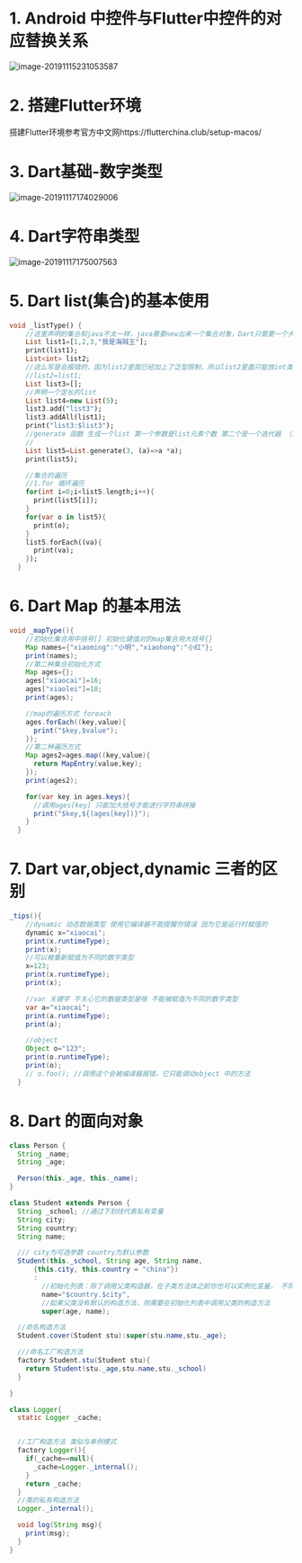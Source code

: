# 1. Android 中控件与Flutter中控件的对应替换关系

![image-20191115231053587](https://tva1.sinaimg.cn/large/006y8mN6gy1g99a5zfqm4j31bw0g0q8o.jpg)

# 2. 搭建Flutter环境

搭建Flutter环境参考官方中文网https://flutterchina.club/setup-macos/

# 3. Dart基础-数字类型

![image-20191117174029006](https://tva1.sinaimg.cn/large/006y8mN6gy1g99a63mcftj30zw0f676u.jpg)

# 4. Dart字符串类型

![image-20191117175007563](https://tva1.sinaimg.cn/large/006y8mN6gy1g99a66ugo2j30wk0d8go4.jpg)

# 5. Dart list(集合)的基本使用

```dart
void _listType() {
    //这里声明的集合和java不太一样，java需要new出来一个集合对象，Dart只需要一个大括号
    List list1=[1,2,3,"我是海贼王"];
    print(list1);
    List<int> list2;
    //这么写是会报错的，因为list2里面已经加上了泛型限制，所以list2里面只能放int类型的数字
    //list2=list1;
    List list3=[];
    //声明一个定长的list
    List list4=new List(5);
    list3.add("list3");
    list3.addAll(list1);
    print("list3:$list3");
    //generate 函数 生成一个list 第一个参数是list元素个数 第二个是一个迭代器 （index)=>index *index
    //
    List list5=List.generate(3, (a)=>a *a);
    print(list5);

    //集合的遍历
    //1.for 循环遍历
    for(int i=0;i<list5.length;i++){
      print(list5[i]);
    }
    for(var o in list5){
      print(o);
    }
    list5.forEach((va){
      print(va);
    });
  }
```

# 6. Dart Map 的基本用法

```java
void _mapType(){
    //初始化集合用中括号[] 初始化键值对的map集合用大括号{}
    Map names={"xiaoming":"小明","xiaohong":"小红"};
    print(names);
    //第二种集合初始化方式
    Map ages={};
    ages["xiaocai"]=16;
    ages["xiaolei"]=18;
    print(ages);

    //map的遍历方式 foreach
    ages.forEach((key,value){
      print("$key,$value");
    });
    //第二种遍历方式
    Map ages2=ages.map((key,value){
      return MapEntry(value,key);
    });
    print(ages2);

    for(var key in ages.keys){
      //调用ages[key] 只能加大括号才能进行字符串拼接
      print("$key,${(ages[key])}");
    }
  }
```

# 7. Dart var,object,dynamic 三者的区别

~~~java
_tips(){
    //dynamic 动态数据类型 使用它编译器不能提醒你错误 因为它是运行时赋值的
    dynamic x="xiaocai";
    print(x.runtimeType);
    print(x);
    //可以被重新赋值为不同的数字类型
    x=123;
    print(x.runtimeType);
    print(x);

    //var 关键字 不关心它的数据类型是啥 不能被赋值为不同的数字类型
    var a="xiaocai";
    print(a.runtimeType);
    print(a);

    //object
    Object o="123";
    print(o.runtimeType);
    print(o);
    // o.foo(); //调用这个会被编译器报错，它只能调动object 中的方法
  }
~~~

# 8. Dart 的面向对象

~~~java
class Person {
  String _name;
  String _age;

  Person(this._age, this._name);
}

class Student extends Person {
  String _school; //通过下划线代表私有变量
  String city;
  String country;
  String name;

  /// city为可选参数 country为默认参数
  Student(this._school, String age, String name,
      {this.city, this.country = "china"})
      :
        //初始化列表：除了调用父类构造器，在子类方法体之前你也可以实例化变量， 不同的变量用逗号分开
        name="$country.$city",
        //如果父类没有默认的构造方法，则需要在初始化列表中调用父类的构造方法
        super(age, name);

  //命名构造方法
  Student.cover(Student stu):super(stu.name,stu._age);

  ///命名工厂构造方法
  factory Student.stu(Student stu){
    return Student(stu._age,stu.name,stu._school)
  }

}

class Logger{
  static Logger _cache;


  //工厂构造方法 类似与单例模式
  factory Logger(){
    if(_cache==null){
      _cache=Logger._internal();
    }
    return _cache;
  }
  //类的私有构造方法
  Logger._internal();

  void log(String msg){
    print(msg);
  }
}

~~~

